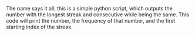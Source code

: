 The name says it all, this is a simple python script, which outputs the number with the longest streak and consecutive while being the same. This code will print the number, the frequency of that number, and the first starting index of the streak.
